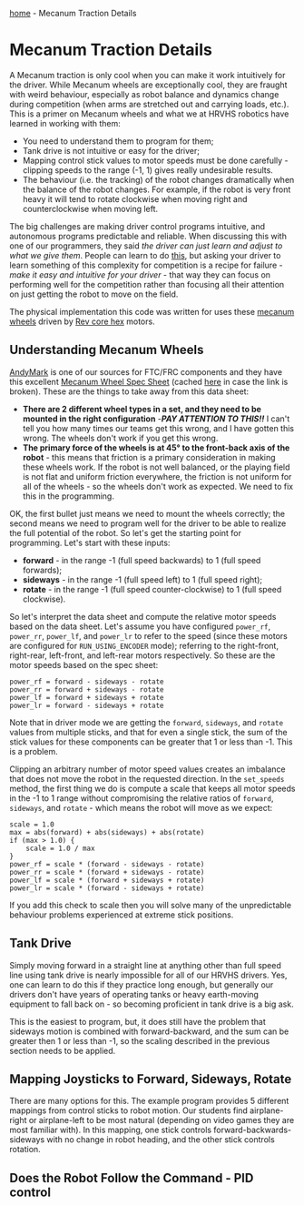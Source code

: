 [home](./README.md) - Mecanum Traction Details

# Mecanum Traction Details

A Mecanum traction is only cool when you can make it work intuitively for the driver. While Mecanum wheels are
exceptionally cool, they are fraught with weird behaviour, especially as robot balance and dynamics
change during competition (when arms are stretched out and carrying loads, etc.). This is a primer on Mecanum
wheels and what we at HRVHS robotics have learned in working with them:
* You need to understand them to program for them;
* Tank drive is not intuitive or easy for the driver;
* Mapping control stick values to motor speeds must be done carefully  - clipping speeds to the range (-1, 1)
  gives really undesirable results.
* The behaviour (i.e. the tracking) of the robot changes dramatically when the balance of the robot changes. For
  example, if the robot is very front heavy it will tend to rotate clockwise when moving right and counterclockwise
  when moving left.
  
The big challenges are making driver control programs intuitive, and autonomous programs predictable and
reliable. When discussing this with one of our programmers, they said *the driver can just learn and adjust
to what we give them*. People can learn to do [this](https://www.youtube.com/watch?v=b4RAx9BWc-w), but asking
your driver to learn something of this complexity for competition is a recipe for failure - *make it easy and
intuitive for your driver* - that way they can focus on performing well for the competition rather than focusing
all their attention on just getting the robot to move on the field.

The physical implementation this code was written for uses these
[mecanum wheels](https://www.amazon.com/100Mm-Aluminum-Mecanum-Wheel-Right/dp/B01CTUT4GY/ref=sr_1_1)
driven by [Rev core hex](http://www.revrobotics.com/rev-41-1300/) motors.

## Understanding Mecanum Wheels

[AndyMark](https://www.andymark.com/) is one of our sources for FTC/FRC components and they have this excellent
[Mecanum Wheel Spec Sheet](http://files.andymark.com/MecanumWheelSpecSheet.pdf) (cached
[here](../resources/MecanumWheelSpecSheet.pdf) in case the link is broken). These are the things to take away
from this data sheet:
* **There are 2 different wheel types in a set, and they need to be mounted in the right configuration** -***PAY
  ATTENTION TO THIS!!*** I can't tell you how many times our teams get this wrong, and I have gotten this wrong. The
  wheels don't work if you get this wrong.
* **The primary force of the wheels is at 45&deg; to the front-back axis of the robot** - this means that friction
  is a primary consideration in making these wheels work. If the robot is not well balanced, or the playing field
  is not flat and uniform friction everywhere, the friction is not
  uniform for all of the wheels - so the wheels don't work as expected. We need to fix this in the programming.
  
OK, the first bullet just means we need to mount the wheels correctly; the second means we need to program well
for the driver to be able to realize the full potential of the robot. So let's get the starting point for
programming. Let's start with these inputs:
* **forward** - in the range -1 (full speed backwards) to 1 (full speed forwards); 
* **sideways** - in the range -1 (full speed left) to 1 (full speed right); 
* **rotate** - in the range -1 (full speed counter-clockwise) to 1 (full speed clockwise).

So let's interpret the data sheet and compute the relative motor speeds based on the data sheet. Let's assume
you have configured `power_rf`, `power_rr`, `power_lf`, and `power_lr` to refer to the speed (since
these motors are configured
for `RUN_USING_ENCODER` mode); referring to the right-front, right-rear, left-front, and left-rear motors
respectively. So these are the motor speeds based on the spec sheet:

```$xslt
power_rf = forward - sideways - rotate
power_rr = forward + sideways - rotate
power_lf = forward + sideways + rotate
power_lr = forward - sideways + rotate
```

Note that in driver mode we are getting the `forward`, `sideways`, and `rotate` values from multiple sticks, and that
for even a single stick, the sum of the stick values for these components can be greater that 1 or less
than -1. This is a problem.

Clipping an arbitrary number of motor speed values creates an imbalance that does not move the robot in the requested
direction. In the `set_speeds` method, the first thing we do is compute a scale that keeps all motor speeds in the 
-1 to 1 range without compromising the relative ratios of `forward`, `sideways`, and `rotate` - which means the robot
will move as we expect:

```$xslt
scale = 1.0
max = abs(forward) + abs(sideways) + abs(rotate)
if (max > 1.0) {
    scale = 1.0 / max
}
power_rf = scale * (forward - sideways - rotate)
power_rr = scale * (forward + sideways - rotate)
power_lf = scale * (forward + sideways + rotate)
power_lr = scale * (forward - sideways + rotate)
```

If you add this check to scale then you will solve many of the unpredictable behaviour problems
experienced at extreme stick positions.

## Tank Drive

Simply moving forward in a straight line at anything other than full speed line using tank drive is nearly
impossible for all of our HRVHS drivers. Yes, one can learn to do this
if they practice long enough, but generally our drivers don't have years of operating tanks or
heavy earth-moving equipment to fall back on - so becoming proficient in tank drive is a big ask.

This is the easiest to program, but, it does still have the problem that sideways motion is combined with
forward-backward, and the sum can be greater then 1 or less than -1, so the scaling described in the previous
section needs to be applied.

## Mapping Joysticks to Forward, Sideways, Rotate

There are many options for this. The example program provides 5 different mappings from control sticks to
robot motion. Our students find airplane-right or airplane-left to be most natural (depending on video games
they are most familiar with). In this mapping, one stick controls forward-backwards-sideways with no change
in robot heading, and the other stick controls rotation.

## Does the Robot Follow the Command - PID control

  

